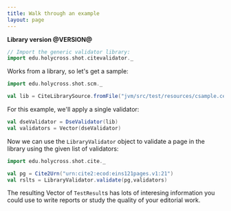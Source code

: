 ```yaml
---
title: Walk through an example
layout: page
---
```


**Library version @VERSION@**



```scala mdoc
// Import the generic validator library:
import edu.holycross.shot.citevalidator._
```


Works from a library, so let's get a sample:

```scala mdoc:silent
import edu.holycross.shot.scm._

val lib = CiteLibrarySource.fromFile("jvm/src/test/resources/csample.cex")
```



For this example, we'll apply a single validator:

```scala mdoc
val dseValidator = DseValidator(lib)
val validators = Vector(dseValidator)
```

Now we can use the `LibraryValidator` object to validate a page in the library using the given list of validators:

```scala mdoc
import edu.holycross.shot.cite._

val pg = Cite2Urn("urn:cite2:ecod:eins121pages.v1:21")
val rslts = LibraryValidator.validate(pg,validators)
```

The resulting Vector of `TestResult`s has lots of interesing information you could use to write reports or study the quality of your editorial work.
